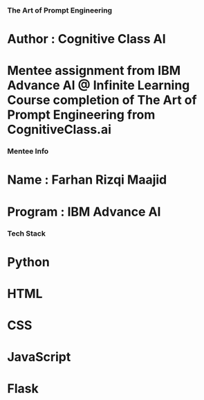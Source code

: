 ### The Art of Prompt Engineering
# Author : Cognitive Class AI
# Mentee assignment from IBM Advance AI @ Infinite Learning Course completion of The Art of Prompt Engineering from CognitiveClass.ai

### Mentee Info
# Name    : Farhan Rizqi Maajid
# Program : IBM Advance AI

### Tech Stack
# Python
# HTML
# CSS
# JavaScript
# Flask
